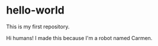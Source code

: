 # hello-world

This is my first repository.

Hi humans! I made this because I'm a robot named Carmen.
